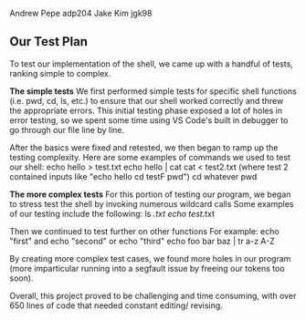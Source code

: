 Andrew Pepe adp204
Jake Kim    jgk98

Our Test Plan
-------------
To test our implementation of the shell, we came up with a handful of tests, ranking simple to complex.

**The simple tests** 
We first performed simple tests for specific shell functions (i.e. pwd, cd, ls, etc.) to ensure that our shell worked correctly and threw the appropriate errors. This initial testing phase exposed a lot of holes in error testing,
so we spent some time using VS Code's built in debugger to go through our file line by line. 

After the basics were fixed and retested, we then began to ramp up the testing complexity. 
Here are some examples of commands we used to test our shell:
  echo hello > test.txt
  echo hello | cat
  cat < test2.txt (where test 2 contained inputs like "echo hello cd testF pwd")
  cd whatever
  pwd

**The more complex tests**
For this portion of testing our program, we began to stress test the shell by invoking numerous wildcard calls
Some examples of our testing include the following:
ls *.txt
echo test*.txt

Then we continued to test further on other functions
For example:
  echo "first"
  and echo "second"
  or echo "third"
  echo foo bar baz | tr a-z A-Z

By creating more complex test cases, we found more holes in our program (more imparticular running into a segfault issue by freeing our tokens too soon).

Overall, this project proved to be challenging and time consuming, with over 650 lines of code that needed constant editing/ revising.


